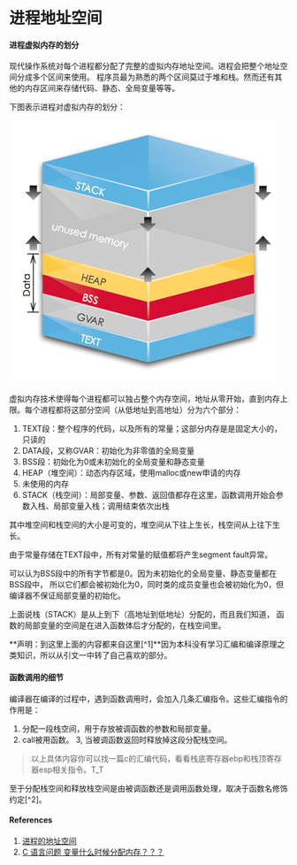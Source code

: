 # 进程地址空间

#### 进程虚拟内存的划分

现代操作系统对每个进程都分配了完整的虚拟内存地址空间。进程会把整个地址空间分成多个区间来使用。 程序员最为熟悉的两个区间莫过于堆和栈。然而还有其他的内存区间来存储代码、静态、全局变量等等。

下图表示进程对虚拟内存的划分：

![memory](../img/memory.png)

虚拟内存技术使得每个进程都可以独占整个内存空间，地址从零开始，直到内存上限。每个进程都将这部分空间（从低地址到高地址）分为六个部分：

1. TEXT段：整个程序的代码，以及所有的常量；这部分内存是是固定大小的，只读的
2. DATA段，又称GVAR：初始化为非零值的全局变量
3. BSS段：初始化为0或未初始化的全局变量和静态变量
4. HEAP（堆空间）：动态内存区域，使用malloc或new申请的内存
5. 未使用的内存
6. STACK（栈空间）：局部变量、参数、返回值都存在这里，函数调用开始会参数入栈、局部变量入栈；调用结束依次出栈

其中堆空间和栈空间的大小是可变的，堆空间从下往上生长，栈空间从上往下生长。

由于常量存储在TEXT段中，所有对常量的赋值都将产生segment fault异常。

可以认为BSS段中的所有字节都是0。因为未初始化的全局变量、静态变量都在BSS段中， 所以它们都会被初始化为0，同时类的成员变量也会被初始化为0，但编译器不保证局部变量的初始化。

上面说栈（STACK）是从上到下（高地址到低地址）分配的，而且我们知道， 函数的局部变量的空间是在进入函数体后才分配的，在栈空间里。

**声明：到这里上面的内容都来自这里[^1]**因为本科没有学习汇编和编译原理之类知识，所以从引文一中转了自己喜欢的部分。

#### 函数调用的细节

编译器在编译的过程中，遇到函数调用时，会加入几条汇编指令。这些汇编指令的作用是：

1. 分配一段栈空间，用于存放被调函数的参数和局部变量。
2. call被用函数。
3, 当被调函数返回时释放掉这段分配栈空间。

> 以上具体内容你可以找一篇c的汇编代码，看看栈底寄存器ebp和栈顶寄存器esp相关指令。T_T

至于分配栈空间和释放栈空间是由被调函数还是调用函数处理，取决于函数名修饰约定[^2]。

#### References

1. [进程的地址空间](http://harttle.com/2015/07/22/memory-segment.html)
2. [C 语言问题 变量什么时候分配内存？？？](http://zhidao.baidu.com/question/235961102.html)